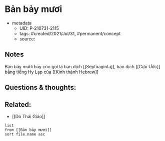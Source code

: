 ---
---

# Bản bảy mươi

- metadata
	- UID: P-210731-2115
	- tags: #created/2021/Jul/31, #permanent/concept 
	- source: 

## Notes
Bản bảy mươi hay còn gọi là bản dịch [[Septuaginta]], bản dịch [[Cựu Ước]] bằng tiếng Hy Lạp của [[Kinh thánh Hebrew]]

## Questions & thoughts:


## Related:
- [[Do Thái Giáo]]
```dataview
list
from [[Bản bảy mươi]]
sort file.name asc
```